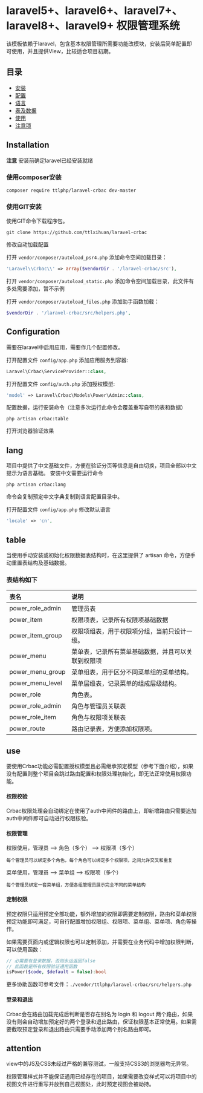 laravel5+、laravel6+、laravel7+、laravel8+、laravel9+ 权限管理系统
===============

该模板依赖于laravel，包含基本权限管理所需要功能改模块，安装后简单配置即可使用，并且提供View，比较适合项目初期。

目录
-----------------
* [安装](#installation)
* [配置](#configuration)
* [语言](#lang)
* [表及数据](#table)
* [使用](#use)
* [注意项](#attention)

Installation
------------
**注意** 安装前确定laravel已经安装就绪

### 使用composer安装
```shell
composer require ttlphp/laravel-crbac dev-master
```
### 使用GIT安装
使用GIT命令下载程序包。
```
git clone https://github.com/ttlxihuan/laravel-crbac
```
修改自动加载配置

打开 `vendor/composer/autoload_psr4.php` 添加命令空间加载目录：
```php
'Laravel\\Crbac\\' => array($vendorDir . '/laravel-crbac/src'),
```
打开 `vendor/composer/autoload_static.php` 添加命令空间加载目录，此文件有多处需要添加，暂不示例

打开 `vendor/composer/autoload_files.php` 添加助手函数加载：
```php
$vendorDir . '/laravel-crbac/src/helpers.php',
```

Configuration
-------------
需要在laravel中启用应用，需要作几个配置修改。

打开配置文件 `config/app.php` 添加应用服务到容器:
```php
Laravel\Crbac\ServiceProvider::class,
```
打开配置文件 `config/auth.php` 添加授权模型:
```php
'model' => Laravel\Crbac\Models\Power\Admin::class,
```
配置数据，运行安装命令（注意多次运行此命令会覆盖重写自带的表和数据）
```shell
php artisan crbac:table
```
打开浏览器验证效果

lang
---------
项目中提供了中文基础文件，方便在验证分页等信息是自由切换，项目全部以中文提示为语言基础。
安装中文需要运行命令
```shell
php artisan crbac:lang
```
命令会复制预定中文字典复制到语言配置目录中。

打开配置文件 `config/app.php` 修改默认语言
```php
'locale' => 'cn',
```

table
-------------
当使用手动安装或初始化权限数据表结构时，在这里提供了 artisan 命令，方便手动重置表结构及基础数据。

### 表结构如下

 表名               | 说明
:-------------------|:----------
 power_role_admin   | 管理员表
 power_item         | 权限项表，记录所有权限项基础数据
 power_item_group   | 权限项组表，用于权限项分组，当前只设计一级。
 power_menu         | 菜单表，记录所有菜单基础数据，并且可以关联到权限项
 power_menu_group   | 菜单组表，用于区分不同菜单组的菜单结构。
 power_menu_level   | 菜单层级表，记录菜单的组成层级结构。
 power_role         | 角色表。
 power_role_admin   | 角色与管理员关联表
 power_role_item    | 角色与权限项关联表
 power_route        | 路由记录表，方便添加权限项。

use
-------------
要使用Crbac功能必需配置授权模型且必需继承预定模型（参考下面介绍），如果没有配置则整个项目会跳过路由配置和权限处理初始化，即无法正常使用权限功能。

#### 权限校验
Crbac权限处理会自动绑定在使用了auth中间件的路由上，即新增路由只需要追加auth中间件即可自动进行权限核验。

#### 权限管理
权限使用，管理员 —> 角色（多个） —> 权限项（多个）

`每个管理员可以绑定多个角色，每个角色可以绑定多个权限项，之间允许交叉和重复`

菜单使用，管理员 —> 菜单组 —> 权限项（多个）

`每个管理员绑定一套菜单组，方便各组管理员展示完全不同的菜单结构`

#### 定制权限
预定权限只适用预定全部功能，额外增加的权限即需要定制权限，路由和菜单权限预定功能即可满足，可自行配置增加权限组、权限项、菜单组、菜单项、角色等操作。

如果需要页面内或逻辑权限也可以定制添加，并需要在业务代码中增加权限判断，可以使用函数：
```php
// 必需要有登录数据，否则永远返回false
// 此函数是所有权限验证通用函数
isPower($code, $default = false):bool
```

更多协助函数可参考文件：`./vendor/ttlphp/laravel-crbac/src/helpers.php`

#### 登录和退出
Crbac会在路由加载完成后判断是否存在别名为 login 和 logout 两个路由，如果没有则会自动增加预定好的两个登录和退出路由，保证权限基本正常使用。如果需要截取预定登录和退出路由只需要手动添加两个别名路由即可。


attention
-------------
view中的JS及CSS未经过严格的兼容测试，一般支持CSS3的浏览器均无异常。

权限管理样式并不能保证通用已经存在的项目，如果需要改变样式可以将项目中的视图文件进行重写并放到自己视图处，此时预定视图会被劫持。